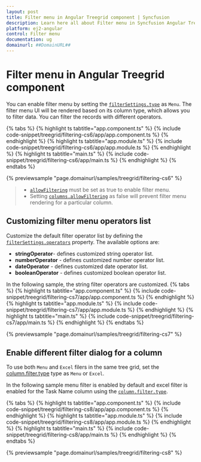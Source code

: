 ```yaml
---
layout: post
title: Filter menu in Angular Treegrid component | Syncfusion
description: Learn here all about Filter menu in Syncfusion Angular Treegrid component of Syncfusion Essential JS 2 and more.
platform: ej2-angular
control: Filter menu 
documentation: ug
domainurl: ##DomainURL##
---
```


# Filter menu in Angular Treegrid component

You can enable filter menu by setting the [`filterSettings.type`](https://ej2.syncfusion.com/angular/documentation/api/treegrid/filterSettingsModel/#type) as `Menu`. The filter menu UI will be rendered based on its column type, which allows you to filter data.
You can filter the records with different operators.

{% tabs %}
{% highlight ts tabtitle="app.component.ts" %}
{% include code-snippet/treegrid/filtering-cs6/app/app.component.ts %}
{% endhighlight %}
{% highlight ts tabtitle="app.module.ts" %}
{% include code-snippet/treegrid/filtering-cs6/app/app.module.ts %}
{% endhighlight %}
{% highlight ts tabtitle="main.ts" %}
{% include code-snippet/treegrid/filtering-cs6/app/main.ts %}
{% endhighlight %}
{% endtabs %}
  
{% previewsample "page.domainurl/samples/treegrid/filtering-cs6" %}

> * [`allowFiltering`](https://ej2.syncfusion.com/angular/documentation/api/treegrid/#allowfiltering) must be set as true to enable filter menu.
> * Setting [`columns.allowFiltering`](https://ej2.syncfusion.com/angular/documentation/api/treegrid/column/#allowfiltering) as false will prevent filter menu rendering for a particular column.

## Customizing filter menu operators list

Customize the default filter operator list by defining the [`filterSettings.operators`](https://ej2.syncfusion.com/angular/documentation/api/treegrid/filterSettings/#operators) property. The available options are:

* **stringOperator**- defines customized string operator list.
* **numberOperator** - defines customized number operator list.
* **dateOperator** - defines customized date operator list.
* **booleanOperator** - defines customized boolean operator list.

In the following sample, the string filter operators are customized.
{% tabs %}
{% highlight ts tabtitle="app.component.ts" %}
{% include code-snippet/treegrid/filtering-cs7/app/app.component.ts %}
{% endhighlight %}
{% highlight ts tabtitle="app.module.ts" %}
{% include code-snippet/treegrid/filtering-cs7/app/app.module.ts %}
{% endhighlight %}
{% highlight ts tabtitle="main.ts" %}
{% include code-snippet/treegrid/filtering-cs7/app/main.ts %}
{% endhighlight %}
{% endtabs %}
  
{% previewsample "page.domainurl/samples/treegrid/filtering-cs7" %}

## Enable different filter dialog for a column

To use both `Menu` and `Excel` filers in the same tree grid, set the [column.filter.type](https://ej2.syncfusion.com/angular/documentation/api/treegrid/column/#filter) type as `Menu` or `Excel`.

In the following sample menu filter is enabled by default and excel filter is enabled for the Task Name column using the [`column.filter.type`](https://ej2.syncfusion.com/angular/documentation/api/treegrid/column/#filter).

{% tabs %}
{% highlight ts tabtitle="app.component.ts" %}
{% include code-snippet/treegrid/filtering-cs8/app/app.component.ts %}
{% endhighlight %}
{% highlight ts tabtitle="app.module.ts" %}
{% include code-snippet/treegrid/filtering-cs8/app/app.module.ts %}
{% endhighlight %}
{% highlight ts tabtitle="main.ts" %}
{% include code-snippet/treegrid/filtering-cs8/app/main.ts %}
{% endhighlight %}
{% endtabs %}
  
{% previewsample "page.domainurl/samples/treegrid/filtering-cs8" %}
